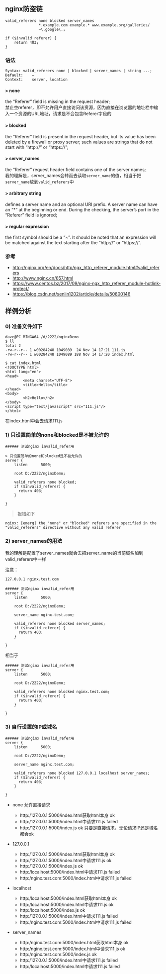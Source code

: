 
## nginx防盗链

```nginx
valid_referers none blocked server_names
               *.example.com example.* www.example.org/galleries/
               ~\.google\.;

if ($invalid_referer) {
    return 403;
}
```

### 语法
```
Syntax:	valid_referers none | blocked | server_names | string ...;
Default:	—
Context:	server, location
```


#### > none
the “Referer” field is missing in the request header;  
禁止空referer，即不允许用户直接访问该资源，因为直接在浏览器的地址栏中输入一个资源的URL地址，请求是不会包含Referer字段的

#### > blocked
the “Referer” field is present in the request header, but its value has been deleted by a firewall or proxy server; such values are strings that do not start with “http://” or “https://”;
#### > server_names
the “Referer” request header field contains one of the server names;  
我的理解是，server_names会转而去读取`server_name`的值，相当于把`server_name`放到`valid_referers`中

#### > arbitrary string
defines a server name and an optional URI prefix. A server name can have an “*” at the beginning or end. During the checking, the server’s port in the “Referer” field is ignored;
#### > regular expression
the first symbol should be a “~”. It should be noted that an expression will be matched against the text starting after the “http://” or “https://”.


### 参考
- http://nginx.org/en/docs/http/ngx_http_referer_module.html#valid_referers
- http://www.nginx.cn/657.html
- https://www.centos.bz/2017/09/nginx-ngx_http_referer_module-hotlink-protect/
- https://blog.csdn.net/senlin1202/article/details/50800146

## 样例分析
### 0) 准备文件如下
```
dave@PC MINGW64 /d/2222/nginxDemo
$ ll
total 2
-rw-r--r-- 1 w00284248 1049089  24 Nov 14 17:21 111.js
-rw-r--r-- 1 w00284248 1049089 188 Nov 14 17:20 index.html

$ cat index.html
<!DOCTYPE html>
<html lang="en">
<head>
        <meta charset="UTF-8">
        <title>Hello</title>
</head>
<body>
        <h2>Hello</h2>
</body>
<script type="text/javascript" src="111.js"/>
</html>
```

在index.html中会去请求111.js



### 1) 只设置简单的none和blocked是不被允许的
```nginx
###### 测试nginx invalid_refer用

> 只设置简单的none和blocked是不被允许的
server {
	listen      5000;
	
	root D:/2222/nginxDemo;
	
	valid_referers none blocked;
	if ($invalid_referer) {
	  return 403;
	}

}
```
> 报错如下
```
nginx: [emerg] the "none" or "blocked" referers are specified in the "valid_referers" directive without any valid referer
```

### 2) server_names的用法
我的理解是配置了server_names就会去把server_name的当前域名加到valid_referers中一样

注意：
```
127.0.0.1 nginx.test.com
```

```nginx
###### 测试nginx invalid_refer用
server {
	listen      5000;
	
	root D:/2222/nginxDemo;
	
	server_name nginx.test.com;
	
	valid_referers none blocked server_names;
	if ($invalid_referer) {
	  return 403;
	}

}
```

相当于
```nginx
###### 测试nginx invalid_refer用
server {
	listen      5000;
	
	root D:/2222/nginxDemo;

	valid_referers none blocked nginx.test.com;
	if ($invalid_referer) {
	  return 403;
	}

}
```

### 3) 自行设置的IP或域名
```nginx
###### 测试nginx invalid_refer用
server {
	listen      5000;
	
	root D:/2222/nginxDemo;
	
	server_name nginx.test.com;
	
	valid_referers none blocked 127.0.0.1 localhost server_names;
	if ($invalid_referer) {
	  return 403;
	}

}
```

- none 允许直接请求
  - http:/127.0.0.1:5000/index.html获取html本身 ok
  - http:/127.0.0.1:5000/index.html中请求111.js failed
  - http:/127.0.0.1:5000/index.js ok  只要是直接请求，无论请求IP还是域名都会ok

- 127.0.0.1
  - http:/127.0.0.1:5000/index.html获取html本身 ok
  - http:/127.0.0.1:5000/index.html中请求111.js ok
  - http:/127.0.0.1:5000/index.js ok
  - http:/localhost:5000/index.html中请求111.js failed
  - http:/nginx.test.com:5000/index.html中请求111.js failed

- localhost
  - http:/localhost:5000/index.html获取html本身 ok
  - http:/localhost:5000/index.html中请求111.js ok
  - http:/localhost:5000/index.js ok  
  - http:/127.0.0.1:5000/index.html中请求111.js failed
  - http:/nginx.test.com:5000/index.html中请求111.js failed
  
- server_names
  - http:/nginx.test.com:5000/index.html获取html本身 ok
  - http:/nginx.test.com:5000/index.html中请求111.js ok
  - http:/nginx.test.com:5000/index.js ok 
  - http:/127.0.0.1:5000/index.html中请求111.js failed
  - http:/localhost:5000/index.html中请求111.js failed
  
